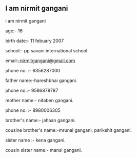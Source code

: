 ## I am nirmit gangani

i am nirmit gangani

age:- 16

birth date:- 11 febuary 2007

school:- pp savani international school.

email:-nirmitgangani@gmail.com

phone no. :- 6356287000

father name:-hareshbhai gangani.

phone no.:- 9586878787

mother name:- nitaben gangani.

phone no. :- 8980006305

brother's name:- jahaan gangani.

cousine brother's name:-mrunal gangani, parikshit gangani.

sister name :- kena gangani.

cousin sister name:- mansi gangani.
